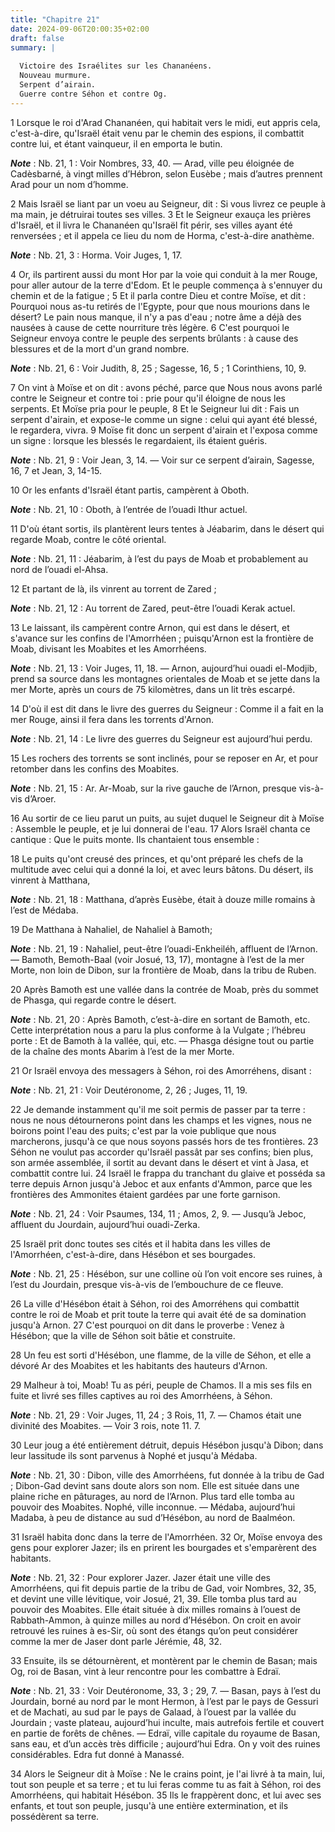 ```yaml
---
title: "Chapitre 21"
date: 2024-09-06T20:00:35+02:00
draft: false
summary: |
  
  Victoire des Israélites sur les Chananéens.
  Nouveau murmure.
  Serpent d’airain.
  Guerre contre Séhon et contre Og.
---
```



1 Lorsque le roi d'Arad Chananéen, qui habitait vers le midi, eut appris cela, c'est-à-dire, qu'Israël était venu par le chemin des espions, il combattit contre lui, et étant vainqueur, il en emporta le butin.

***Note*** :  Nb. 21, 1 : Voir Nombres, 33, 40. ― Arad, ville peu éloignée de Cadèsbarné, à vingt milles d’Hébron, selon Eusèbe ; mais d’autres prennent Arad pour un nom d’homme.

2 Mais Israël se liant par un voeu au Seigneur, dit : Si vous livrez ce peuple à ma main, je détruirai toutes ses villes. 3 Et le Seigneur exauça les prières d'Israël, et il livra le Chananéen qu'Israël fit périr, ses villes ayant été renversées ; et il appela ce lieu du nom de Horma, c'est-à-dire anathème.

***Note*** :  Nb. 21, 3 : Horma. Voir Juges, 1, 17.


4 Or, ils partirent aussi du mont Hor par la voie qui conduit à la mer Rouge, pour aller autour de la terre d'Edom. Et le peuple commença à s'ennuyer du chemin et de la fatigue ; 5 Et il parla contre Dieu et contre Moïse, et dit : Pourquoi nous as-tu retirés de l'Egypte, pour que nous mourions dans le désert? Le pain nous manque, il n'y a pas d'eau ; notre âme a déjà des nausées à cause de cette nourriture très légère. 6 C'est pourquoi le Seigneur envoya contre le peuple des serpents brûlants : à cause des blessures et de la mort d'un grand nombre.

***Note*** :  Nb. 21, 6 : Voir Judith, 8, 25 ; Sagesse, 16, 5 ; 1 Corinthiens, 10, 9.

7 On vint à Moïse et on dit : avons péché, parce que Nous nous avons parlé contre le Seigneur et contre toi : prie pour qu'il éloigne de nous les serpents. Et Moïse pria pour le peuple, 8 Et le Seigneur lui dit : Fais un serpent d'airain, et expose-le comme un signe : celui qui ayant été blessé, le regardera, vivra. 9 Moïse fit donc un serpent d'airain et l'exposa comme un signe : lorsque les blessés le regardaient, ils étaient guéris.

***Note*** :  Nb. 21, 9 : Voir Jean, 3, 14. ― Voir sur ce serpent d’airain, Sagesse, 16, 7 et Jean, 3, 14-15.


10 Or les enfants d'Israël étant partis, campèrent à Oboth.

***Note*** :  Nb. 21, 10 : Oboth, à l’entrée de l’ouadi Ithur actuel.

11 D'où étant sortis, ils plantèrent leurs tentes à Jéabarim, dans le désert qui regarde Moab, contre le côté oriental.

***Note*** :  Nb. 21, 11 : Jéabarim, à l’est du pays de Moab et probablement au nord de l’ouadi el-Ahsa.

12 Et partant de là, ils vinrent au torrent de Zared ;

***Note*** :  Nb. 21, 12 : Au torrent de Zared, peut-être l’ouadi Kerak actuel.

13 Le laissant, ils campèrent contre Arnon, qui est dans le désert, et s'avance sur les confins de l'Amorrhéen ; puisqu'Arnon est la frontière de Moab, divisant les Moabites et les Amorrhéens.

***Note*** :  Nb. 21, 13 : Voir Juges, 11, 18. ― Arnon, aujourd’hui ouadi el-Modjib, prend sa source dans les montagnes orientales de Moab et se jette dans la mer Morte, après un cours de 75 kilomètres, dans un lit très escarpé.

14 D'où il est dit dans le livre des guerres du Seigneur : Comme il a fait en la mer Rouge, ainsi il fera dans les torrents d'Arnon.

***Note*** :  Nb. 21, 14 : Le livre des guerres du Seigneur est aujourd’hui perdu.

15 Les rochers des torrents se sont inclinés, pour se reposer en Ar, et pour retomber dans les confins des Moabites.

***Note*** :  Nb. 21, 15 : Ar. Ar-Moab, sur la rive gauche de l’Arnon, presque vis-à-vis d’Aroer.


16 Au sortir de ce lieu parut un puits, au sujet duquel le Seigneur dit à Moïse : Assemble le peuple, et je lui donnerai de l'eau. 17 Alors Israël chanta ce cantique : Que le puits monte. Ils chantaient tous ensemble :


18 Le puits qu'ont creusé des princes, et qu'ont préparé les chefs de la multitude avec celui qui a donné la loi, et avec leurs bâtons. Du désert, ils vinrent à Matthana,

***Note*** :  Nb. 21, 18 : Matthana, d’après Eusèbe, était à douze mille romains à l’est de Médaba.


19 De Matthana à Nahaliel, de Nahaliel à Bamoth;

***Note*** :  Nb. 21, 19 : Nahaliel, peut-être l’ouadi-Enkheiléh, affluent de l’Arnon. ― Bamoth, Bemoth-Baal (voir Josué, 13, 17), montagne à l’est de la mer Morte, non loin de Dibon, sur la frontière de Moab, dans la tribu de Ruben.

20 Après Bamoth est une vallée dans la contrée de Moab, près du sommet de Phasga, qui regarde contre le désert.

***Note*** :  Nb. 21, 20 : Après Bamoth, c’est-à-dire en sortant de Bamoth, etc. Cette interprétation nous a paru la plus conforme à la Vulgate ; l’hébreu porte : Et de Bamoth à la vallée, qui, etc. ― Phasga désigne tout ou partie de la chaîne des monts Abarim à l’est de la mer Morte.


21 Or Israël envoya des messagers à Séhon, roi des Amorréhens, disant :

***Note*** :  Nb. 21, 21 : Voir Deutéronome, 2, 26 ; Juges, 11, 19.

22 Je demande instamment qu'il me soit permis de passer par ta terre : nous ne nous détournerons point dans les champs et les vignes, nous ne boirons point l'eau des puits; c'est par la voie publique que nous marcherons, jusqu'à ce que nous soyons passés hors de tes frontières. 23 Séhon ne voulut pas accorder qu'Israël passât par ses confins; bien plus, son armée assemblée, il sortit au devant dans le désert et vint à Jasa, et combattit contre lui. 24 Israël le frappa du tranchant du glaive et posséda sa terre depuis Arnon jusqu'à Jeboc et aux enfants d'Ammon, parce que les frontières des Ammonites étaient gardées par une forte garnison.

***Note*** :  Nb. 21, 24 : Voir Psaumes, 134, 11 ; Amos, 2, 9. ― Jusqu’à Jeboc, affluent du Jourdain, aujourd’hui ouadi-Zerka.

25 Israël prit donc toutes ses cités et il habita dans les villes de l'Amorrhéen, c'est-à-dire, dans Hésébon et ses bourgades.

***Note*** :  Nb. 21, 25 : Hésébon, sur une colline où l’on voit encore ses ruines, à l’est du Jourdain, presque vis-à-vis de l’embouchure de ce fleuve.

26 La ville d'Hésébon était à Séhon, roi des Amorréhens qui combattit contre le roi de Moab et prit toute la terre qui avait été de sa domination jusqu'à Arnon. 27 C'est pourquoi on dit dans le proverbe : Venez à Hésébon; que la ville de Séhon soit bâtie et construite.


28 Un feu est sorti d'Hésébon, une flamme, de la ville de Séhon, et elle a dévoré Ar des Moabites et les habitants des hauteurs d'Arnon.


29 Malheur à toi, Moab! Tu as péri, peuple de Chamos. Il a mis ses fils en fuite et livré ses filles captives au roi des Amorrhéens, à Séhon.

***Note*** :  Nb. 21, 29 : Voir Juges, 11, 24 ; 3 Rois, 11, 7. ― Chamos était une divinité des Moabites. ― Voir 3 rois, note 11. 7.


30 Leur joug a été entièrement détruit, depuis Hésébon jusqu'à Dibon; dans leur lassitude ils sont parvenus à Nophé et jusqu'à Médaba.

***Note*** :  Nb. 21, 30 : Dibon, ville des Amorrhéens, fut donnée à la tribu de Gad ; Dibon-Gad devint sans doute alors son nom. Elle est située dans une plaine riche en pâturages, au nord de l’Arnon. Plus tard elle tomba au pouvoir des Moabites. Nophé, ville inconnue. ― Médaba, aujourd’hui Madaba, à peu de distance au sud d’Hésébon, au nord de Baalméon.


31 Israël habita donc dans la terre de l'Amorrhéen. 32 Or, Moïse envoya des gens pour explorer Jazer; ils en prirent les bourgades et s'emparèrent des habitants.

***Note*** :  Nb. 21, 32 : Pour explorer Jazer. Jazer était une ville des Amorrhéens, qui fit depuis partie de la tribu de Gad, voir Nombres, 32, 35, et devint une ville lévitique, voir Josué, 21, 39. Elle tomba plus tard au pouvoir des Moabites. Elle était située à dix milles romains à l’ouest de Rabbath-Ammon, à quinze milles au nord d’Hésébon. On croit en avoir retrouvé les ruines à es-Sir, où sont des étangs qu’on peut considérer comme la mer de Jaser dont parle Jérémie, 48, 32.


33 Ensuite, ils se détournèrent, et montèrent par le chemin de Basan; mais Og, roi de Basan, vint à leur rencontre pour les combattre à Edraï.

***Note*** :  Nb. 21, 33 : Voir Deutéronome, 33, 3 ; 29, 7. ― Basan, pays à l’est du Jourdain, borné au nord par le mont Hermon, à l’est par le pays de Gessuri et de Machati, au sud par le pays de Galaad, à l’ouest par la vallée du Jourdain ; vaste plateau, aujourd’hui inculte, mais autrefois fertile et couvert en partie de forêts de chênes. ― Edraï, ville capitale du royaume de Basan, sans eau, et d’un accès très difficile ; aujourd’hui Edra. On y voit des ruines considérables. Edra fut donné à Manassé.

34 Alors le Seigneur dit à Moïse : Ne le crains point, je l'ai livré à ta main, lui, tout son peuple et sa terre ; et tu lui feras comme tu as fait à Séhon, roi des Amorrhéens, qui habitait Hésébon. 35 Ils le frappèrent donc, et lui avec ses enfants, et tout son peuple, jusqu'à une entière extermination, et ils possédèrent sa terre.

